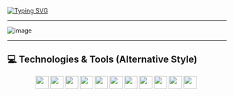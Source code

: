 [![Typing SVG](https://readme-typing-svg.herokuapp.com/?color=567ebb&size=35&center=true&vCenter=true&width=1000&lines=Ol%C3%A1%2C+seja+bem-vindo(a)!;Hello%2C+welcome!+:%29)](https://git.io/typing-svg)

---

![image](https://github.com/saadeghi/saadeghi/blob/master/dino.gif)

---

## 💻 Technologies & Tools (Alternative Style)

<p align="center">
    <img src="https://img.shields.io/badge/c%23-%23239120.svg?style=for-the-badge&logo=c-sharp&logoColor=white" height="30"/>
    <img src="https://img.shields.io/badge/javascript-%23F7DF1E.svg?style=for-the-badge&logo=javascript&logoColor=black" height="30"/>
    <img src="https://img.shields.io/badge/java-%23ED8B00.svg?style=for-the-badge&logo=openjdk&logoColor=white" height="30"/>
    <img src="https://img.shields.io/badge/python-3776AB?style=for-the-badge&logo=python&logoColor=white" height="30"/>
    <img src="https://img.shields.io/badge/react-%2320232a.svg?style=for-the-badge&logo=react&logoColor=%2361DAFB" height="30"/>
    <img src="https://img.shields.io/badge/express.js-%23404d59.svg?style=for-the-badge" height="30"/>
    <img src="https://img.shields.io/badge/postgres-%23316192.svg?style=for-the-badge&logo=postgresql&logoColor=white" height="30"/>
    <img src="https://img.shields.io/badge/tailwind_css-%2338B2AC.svg?style=for-the-badge&logo=tailwind-css&logoColor=white" height="30"/>
    <img src="https://img.shields.io/badge/git-%23F05033.svg?style=for-the-badge&logo=git&logoColor=white" height="30"/>
    <img src="https://img.shields.io/badge/github-%23121011.svg?style=for-the-badge&logo=github&logoColor=white" height="30"/>
    <img src="https://img.shields.io/badge/dotnet-%23512BD4.svg?style=for-the-badge&logo=dotnet&logoColor=white" height="30"/>
    <img
